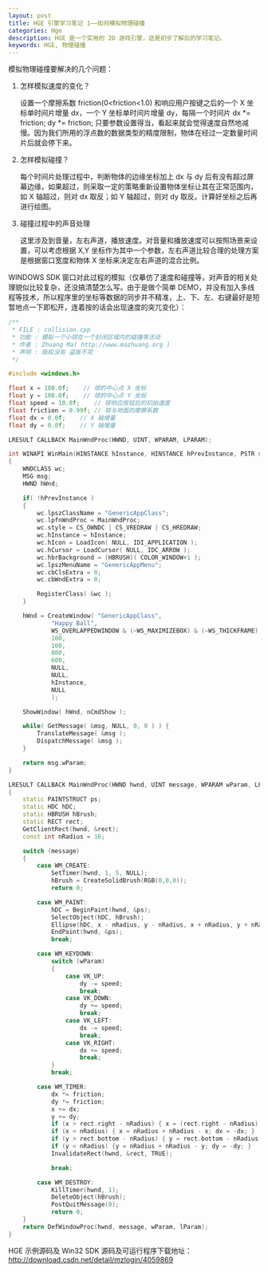 ```yaml
---
layout: post
title: HGE 引擎学习笔记 1——如何模拟物理碰撞
categories: Hge
description: HGE 是一个实用的 2D 游戏引擎，这是初步了解后的学习笔记。
keywords: HGE, 物理碰撞
---
```


模拟物理碰撞要解决的几个问题：

1. 怎样模拟速度的变化？

   设置一个摩擦系数 friction(0<friction<1.0) 和响应用户按键之后的一个 X 坐标单时间片增量 dx，一个 Y 坐标单时间片增量 dy，每隔一个时间片 dx *= friction; dy *= friction; 只要参数设置得当，看起来就会觉得速度自然地减慢。因为我们所用的浮点数的数据类型的精度限制，物体在经过一定数量时间片后就会停下来。

2. 怎样模拟碰撞？

   每个时间片处理过程中，判断物体的边缘坐标加上 dx 与 dy 后有没有超过屏幕边缘，如果超过，则采取一定的策略重新设置物体坐标让其在正常范围内，如 X 轴超过，则对 dx 取反；如 Y 轴超过，则对 dy 取反。计算好坐标之后再进行绘图。

3. 碰撞过程中的声音处理

   这里涉及到音量，左右声道，播放速度。对音量和播放速度可以按照场景来设置，可以考虑根据 X,Y 坐标作为其中一个参数，左右声道比较合理的处理方案是根据窗口宽度和物体 X 坐标来决定左右声道的混合比例。

WINDOWS SDK 窗口对此过程的模拟（仅摹仿了速度和碰撞等，对声音的相关处理貌似比较复杂，还没搞清楚怎么写。由于是做个简单 DEMO，并没有加入多线程等技术，所以程序里的坐标等数据的同步并不精准，上、下、左、右键最好是短暂地点一下即松开，连着按的话会出现速度的突兀变化）：

```c++
/**
 * FILE : collision.cpp
 * 功能 : 模拟一个小球在一个封闭区域内的碰撞等活动
 * 作者 : Zhuang Ma( http://www.mazhuang.org )
 * 声明 : 版权没有 盗版不究
 */

#include <windows.h>

float x = 100.0f;    // 球的中心点 X 坐标
float y = 100.0f;    // 球的中心点 Y 坐标
float speed = 10.0f;    // 球响应按钮后的初始速度
float friction = 0.99f; // 球与地面的摩擦系数
float dx = 0.0f;    // X 轴增量
float dy = 0.0f;    // Y 轴增量

LRESULT CALLBACK MainWndProc(HWND, UINT, WPARAM, LPARAM);

int WINAPI WinMain(HINSTANCE hInstance, HINSTANCE hPrevInstance, PSTR szCmdLine, int nCmdShow)
{
    WNDCLASS wc;
    MSG msg;
    HWND hWnd;

    if( !hPrevInstance )
    {
        wc.lpszClassName = "GenericAppClass";
        wc.lpfnWndProc = MainWndProc;
        wc.style = CS_OWNDC | CS_VREDRAW | CS_HREDRAW;
        wc.hInstance = hInstance;
        wc.hIcon = LoadIcon( NULL, IDI_APPLICATION );
        wc.hCursor = LoadCursor( NULL, IDC_ARROW );
        wc.hbrBackground = (HBRUSH)( COLOR_WINDOW+1 );
        wc.lpszMenuName = "GenericAppMenu";
        wc.cbClsExtra = 0;
        wc.cbWndExtra = 0;

        RegisterClass( &wc );
    }

    hWnd = CreateWindow( "GenericAppClass",
            "Happy Ball",
            WS_OVERLAPPEDWINDOW & (~WS_MAXIMIZEBOX) & (~WS_THICKFRAME),
            100,
            100,
            800,
            600,
            NULL,
            NULL,
            hInstance,
            NULL
            );

    ShowWindow( hWnd, nCmdShow );

    while( GetMessage( &msg, NULL, 0, 0 ) ) {
        TranslateMessage( &msg );
        DispatchMessage( &msg );
    }

    return msg.wParam;
}

LRESULT CALLBACK MainWndProc(HWND hwnd, UINT message, WPARAM wParam, LPARAM lParam)
{
    static PAINTSTRUCT ps;
    static HDC hDC;
    static HBRUSH hBrush;
    static RECT rect;
    GetClientRect(hwnd, &rect);
    const int nRadius = 16;

    switch (message)
    {
        case WM_CREATE:
            SetTimer(hwnd, 1, 5, NULL);
            hBrush = CreateSolidBrush(RGB(0,0,0));
            return 0;

        case WM_PAINT:
            hDC = BeginPaint(hwnd, &ps);
            SelectObject(hDC, hBrush);
            Ellipse(hDC, x - nRadius, y - nRadius, x + nRadius, y + nRadius);
            EndPaint(hwnd, &ps);
            break;

        case WM_KEYDOWN:
            switch (wParam)
            {
                case VK_UP:
                    dy -= speed;
                    break;
                case VK_DOWN:
                    dy += speed;
                    break;
                case VK_LEFT:
                    dx -= speed;
                    break;
                case VK_RIGHT:
                    dx += speed;
                    break;
            }
            break;

        case WM_TIMER:
            dx *= friction;
            dy *= friction;
            x += dx;
            y += dy;
            if (x > rect.right - nRadius) { x = (rect.right - nRadius) - (x - (rect.right - nRadius)); dx = -dx; }
            if (x < nRadius) { x = nRadius + nRadius - x; dx = -dx; }
            if (y > rect.bottom - nRadius) { y = rect.bottom - nRadius - (y - (rect.bottom - nRadius)); dy = -dy; }
            if (y < nRadius) {y = nRadius + nRadius - y; dy = -dy; }
            InvalidateRect(hwnd, &rect, TRUE);

            break;

        case WM_DESTROY:
            KillTimer(hwnd, 1);
            DeleteObject(hBrush);
            PostQuitMessage(0);
            return 0;
    }
    return DefWindowProc(hwnd, message, wParam, lParam);
}
```

HGE 示例源码及 Win32 SDK 源码及可运行程序下载地址：http://download.csdn.net/detail/mzlogin/4059869
